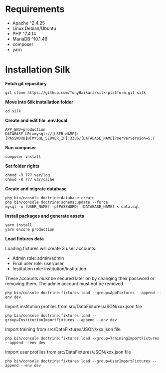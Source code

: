 Requirements
============

 - Apache ^2.4.25
 - Linux Debian/Ubuntu
 - PHP ^7.4.14
 - MariaDB ^10.1.48
 - composer
 - yarn

# Installation Silk
**Fetch git repository**

    git clone https://github.com/TonyHaikara/silk-platform.git silk

**Move into Silk installation folder**

    cd silk

**Create and edit file .env.local**

    APP_ENV=production
    DATABASE_URL=mysql://[USER_NAME]:[PASSWORD]@[MYSQL_SERVER_IP]:3306/[DATABASE_NAME]?serverVersion=5.7

**Run composer**

    composer install

**Set folder rights**

    chmod -R 777 var/log
    chmod -R 777 var/cache

**Create and migrate database**

    php bin/console doctrine:database:create
    php bin/console doctrine:schema:update --force
    mysql -u [USER_NAME] -p[PASSWORD] [DATABASE_NAME] < data.sql

**Install packages and generate assets**

    yarn install
    yarn encore production

**Load fixtures data**

Loading fixtures will create 3 user accounts:
- Admin role: admin/admin
- Final user role: user/user
- Institution role: institution/institution

These accounts *must* be secured later on by changing their password or removing them. The admin account must not be removed.

    php bin/console doctrine:fixtures:load --group=AppFixtures --append --env dev

Import institution profiles from src/DataFixtures/JSON/xxx.json file

    php bin/console doctrine:fixtures:load --group=InstitutionImportFixtures --append --env dev

Import training from src/DataFixtures/JSON/xxx.json file

    php bin/console doctrine:fixtures:load --group=TrainingImportFixtures --append --env dev

Import user profiles from src/DataFixtures/JSON/xxx.json file

    php bin/console doctrine:fixtures:load --group=UserImportFixtures --append --env dev


